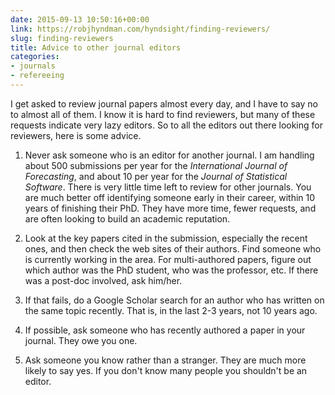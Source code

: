 ```yaml
---
date: 2015-09-13 10:50:16+00:00
link: https://robjhyndman.com/hyndsight/finding-reviewers/
slug: finding-reviewers
title: Advice to other journal editors
categories:
- journals
- refereeing
---
```


I get asked to review journal papers almost every day, and I have to say no to almost all of them. I know it is hard to find reviewers, but many of these requests indicate very lazy editors. So to all the editors out there looking for reviewers, here is some advice.



  1. Never ask someone who is an editor for another journal. I am handling about 500 submissions per year for the _International Journal of Forecasting_, and about 10 per year for the _Journal of Statistical Software_. There is very little time left to review for other journals. You are much better off identifying someone early in their career, within 10 years of finishing their PhD. They have more time, fewer requests, and are often looking to build an academic reputation.

  2. Look at the key papers cited in the submission, especially the recent ones, and then check the web sites of their authors. Find someone who is currently working in the area. For multi-authored papers, figure out which author was the PhD student, who was the professor, etc. If there was a post-doc involved, ask him/her.

  3. If that fails, do a Google Scholar search for an author who has written on the same topic recently. That is, in the last 2-3 years, not 10 years ago.

  4. If possible, ask someone who has recently authored a paper in your journal. They owe you one.

  5. Ask someone you know rather than a stranger. They are much more likely to say yes. If you don't know many people you shouldn't be an editor.
